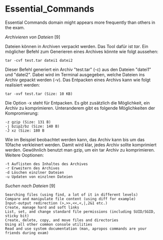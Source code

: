 # Essential_Commands

Essential Commands domain might appears more frequently than others in the exam. 

_Archivieren von Dateien_ [9]

Dateien können in Archiven verpackt werden. Das Tool dafür ist _tar_. 
Ein möglicher Befehl zum Generieren eines Archives könnte wie folgt aussehen: 

    tar -cvf test.tar datei1 datei2

Dieser Befehl generiert ein Archiv "test.tar" (-c) aus den Dateien "datei1" und "datei2". Dabei wird im Terminal ausgegeben, welche Dateien ins Archiv gepackt werden (-v). 
Das Entpacken eines Archivs kann wie folgt realisiert werden: 

    tar -xvf test.tar (Size: 10 KB)
    
Die Option -x steht für Entpacken. Es gibt zusätzlich die Möglichkeit, ein Archiv zu komprimieren. Unteranderem gibt es folgende Möglichkeiten der Kompromierung:

    -z gzip (Size: 131 B)
    -j bzip2/bz (Size: 140 B)
    -J xz (Size: 180 B
    
Wie im Beispiel beobachtet werden kann, das Archiv kann bis um das 10fache verkleinert werden. Damit wird klar, jedes Archiv sollte komprimiert werden. Gewöhnlich benutzt man gzip, um ein tar Archiv zu komprimieren. 
Weitere Ooptionen: 

    -t Auflisten des Inhaltes des Archives
    -r Erweitern des Archives
    -d Löschen einzlner Dateien
    -u Updaten von einzlnen Dateien 
 
 
_Suchen nach Dateien_ [9]




    Searching files (using find, a lot of it in different levels)
    Compare and manipulate file content (using diff for example)
    Input-output redirection (>,>>,<<,<,|,2&1 etc.)
    Create, manage hard and soft links
    List, set, and change standard file permissions (including SUID/SGID, sticky bit)
    Create, delete, copy, and move files and directories
    Using all other common console utilities
    Read and use system documentation (man, apropos commands are your friends during exam)
